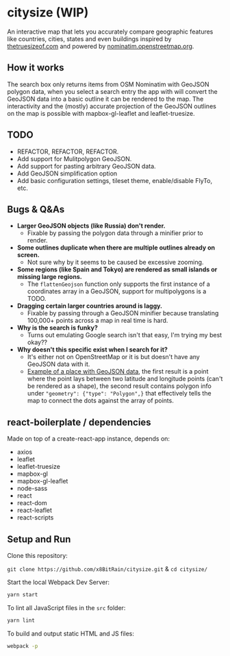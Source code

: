 
# citysize (WIP)
An interactive map that lets you accurately compare geographic features like countries, cities, states and even buildings inspired by [thetruesizeof.com](https://thetruesize.com/) and powered by [nominatim.openstreetmap.org](http://nominatim.openstreetmap.org/).

## How it works
The search box only returns items from OSM Nominatim with GeoJSON polygon data, when you select a search entry the app with will convert the GeoJSON data into a basic outline it can be rendered to the map. The interactivity and the (mostly) accurate projection of the GeoJSON outlines on the map is possible with mapbox-gl-leaflet and leaflet-truesize.

## TODO
- REFACTOR, REFACTOR, REFACTOR.
- Add support for Mulitpolygon GeoJSON.
- Add support for pasting arbitrary GeoJSON data.
- Add GeoJSON simplification option
- Add basic configuration settings, tileset theme, enable/disable FlyTo, etc.

## Bugs & Q&As
- **Larger GeoJSON objects (like Russia) don't render.**
  - Fixable by passing the polygon data through a minifier prior to render.
- **Some outlines duplicate when there are multiple outlines already on screen.**
  - Not sure why by it seems to be caused be excessive zooming.
- **Some regions (like Spain and Tokyo) are rendered as small islands or missing large regions.**
  - The ```flattenGeojson``` function only supports the first instance of a coordinates array in a GeoJSON, support for multipolygons is a TODO.
- **Dragging certain larger countries around is laggy.**
  - Fixable by passing through a GeoJSON minifier because translating 100,000+ points across a map in real time is hard.
- **Why is the search is funky?**
  - Turns out emulating Google search isn't that easy, I'm trying my best okay??
- **Why doesn't this specific exist when I search for it?**
  - It's either not on OpenStreetMap or it is but doesn't have any GeoJSON data with it.
  - [Example of a place with GeoJSON data](https://nominatim.openstreetmap.org/search.php?q=Singapore&polygon_geojson=1&format=geojson), the first result is a point where the point lays between two latitude and longitude points (can't be rendered as a shape), the second result contains polygon info under `"geometry": {"type": "Polygon",}` that effectively tells the map to connect the dots against the array of points.

## react-boilerplate / dependencies

Made on top of a create-react-app instance, depends on:
 - axios
 - leaflet
 - leaflet-truesize
- mapbox-gl
- mapbox-gl-leaflet
- node-sass
- react
- react-dom
- react-leaflet
- react-scripts

## Setup and Run

Clone this repository:

```git clone https://github.com/x8BitRain/citysize.git```  & ```cd citysize/```

Start the local Webpack Dev Server:

```bash
yarn start
```

To lint all JavaScript files in the `src` folder:

```bash
yarn lint
```

To build and output static HTML and JS files:

```bash
webpack -p
```
